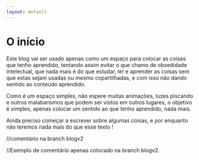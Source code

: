 ```yaml
---
layout: default
---
```


# O início

Este blog vai ser usado apenas como um espaço para colocar as coisas que tenho aprendido, tentando assim evitar o que chamo de obsedidade intelectual, que nada mais é do que estudar, ler e aprender as coisas sem que estas sejam usadas ou mesmo copartilhadas, e com isso não dando sentido ao conteúdo aprendido.

Como é um espaço simples, não espere muitas animações, luzes piscando e outros malabarismos que podem ser vistos em outros lugares, o objetivo é simples, apenas colocar um sentido ao que tenho aprendido, nada mais.

Ainda preciso começar a escrever sobre algumas coisas, e por enquanto não teremos nada mais do que esse texto !



//comentário na branch blogv2


//Exemplo de comentário apenas colocado na branch blogv2.

